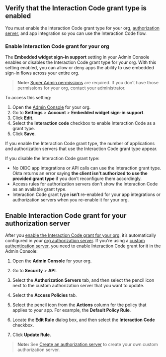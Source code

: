 ## Verify that the Interaction Code grant type is enabled

You must enable the Interaction Code grant type for your org, [authorization server](/docs/concepts/auth-servers/), and app integration so you can use the Interaction Code flow.

### Enable Interaction Code grant for your org

The **Embedded widget sign-in support** setting in your Admin Console enables or disables the Interaction Code grant type for your org. With this setting enabled, you can allow or deny apps the ability to use embedded sign-in flows across your entire org.

> **Note:** [Super Admin permissions](https://help.okta.com/okta_help.htm?id=ext_superadmin) are required. If you don’t have those permissions for your org, contact your administrator.

To access this setting:

1. Open the [Admin Console](/docs/concepts/okta-organizations/#admin-console) for your org.
1. Go to **Settings** > **Account** > **Embedded widget sign-in support**.
1. Click **Edit**.
1. Select the **Interaction code** checkbox to enable Interaction Code as a grant type.
1. Click **Save**.

If you enable the Interaction Code grant type, the number of applications and authorization servers that use the Interaction Code grant type appear.

If you disable the Interaction Code grant type:

* No OIDC app integrations or API calls can use the Interaction grant type. Okta returns an error saying **the client isn't authorized to use the provided grant type** if you don’t reconfigure them accordingly.
* Access rules for authorization servers don't show the Interaction Code as an available grant type.
* Interaction Code grant type **isn’t** re-enabled for your app integrations or authorization servers when you re-enable it for your org.

## Enable Interaction Code grant for your authorization server

After you [enable the Interaction Code grant for your org](#enable-interaction-code-grant-for-your-org), it’s automatically configured in your [org authorization server](/docs/concepts/auth-servers/#org-authorization-server). If you're using a [custom authentication server](/docs/concepts/auth-servers/#custom-authorization-server), you need to enable Interaction Code grant for it in the Admin Console:

1. Open the **Admin Console** for your org.
1. Go to **Security** > **API**.
1. Select the **Authorization Servers** tab, and then select the pencil icon next to the custom authorization server that you want to update.
1. Select the **Access Policies** tab.
1. Select the pencil icon from the **Actions** column for the policy that applies to your app. For example, the **Default Policy Rule**.
1. Locate the **Edit Rule** dialog box, and then select the **Interaction Code** checkbox.

     <VerifyICGrantType />

1. Click **Update Rule**.

> **Note:** See [Create an authorization server](/docs/guides/customize-authz-server/) to create your own custom authorization server.
